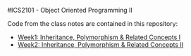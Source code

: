 #ICS2101 - Object Oriented Programming II

Code from the class notes are contained in this repository:

* [Week1: Inheritance, Polymorphism & Related Concepts I](https://github.com/anyamu/ics2101/tree/master/week1)
* [Week2: Inheritance, Polymorphism & Related Concepts II](https://github.com/anyamu/ics2101/tree/master/week2)
